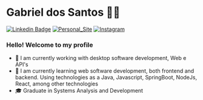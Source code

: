 
# Gabriel dos Santos :man_technologist:

[![Linkedin Badge](https://img.shields.io/badge/-LinkedIn-blue?style=flat-square&logo=Linkedin&logoColor=white&link=https://www.linkedin.com/in/gabriel-almeida-dos-santos/)](https://www.linkedin.com/in/gabriel-almeida-dos-santos/)
[![Personal_Site](https://img.shields.io/badge/-WebSite-blue?style=flat-square&logo=WebSite&logoColor=white&link=https://gabrieldossantos.con.br/)](https://gabrieldossantos.com.br/)
[![Instagram](https://img.shields.io/badge/-Instagram-blue?style=flat-square&logo=Instagram&logoColor=white&link=https://www.instagram.com/gabrieldsoficial/)](https://www.instagram.com/gabrieldsoficial/)

### Hello! Welcome to my profile

- 🔭 I am currently working with desktop software development, Web e API's
- 🌱 I am currently learning web software development, both frontend and backend. Using technologies as a Java, Javascript, SpringBoot, NodeJs, React, among other technologies
- 🎓 Graduate in Systems Analysis and Development

<!--https://github.com/anuraghazra/github-readme-stats-->
<!--[![Languages](https://github-readme-stats.vercel.app/api/top-langs/?username=santos-gabriel)](https://github.com/santos-gabriel)-->
<!--![Statistics](https://github-readme-stats.vercel.app/api?username=santos-gabriel&show_icons=true&theme=dracula)-->



<!--
<a href="https://github.com/anuraghazra/github-readme-stats">
  <img align="left" src="https://github-readme-stats.vercel.app/api/pin/?username=anuraghazra&repo=github-readme-stats" />
</a>
<a href="https://github.com/anuraghazra/convoychat">
  <img align="left" src="https://github-readme-stats.vercel.app/api/pin/?username=anuraghazra&repo=convoychat" />
</a>-->
